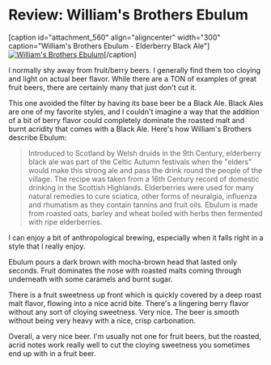 Review: William's Brothers Ebulum
=================================

\[caption id="attachment\_560" align="aligncenter" width="300" caption="William's Brothers Ebulum - Elderberry Black Ale"\][![William's Brothers Ebulum](http://www.yeastboundanddown.com/wp-content/uploads/2010/10/IMG_20101029_183532-300x224.jpg "Ebulum")](http://www.yeastboundanddown.com/wp-content/uploads/2010/10/IMG_20101029_183532.jpg)\[/caption\]

I normally shy away from fruit/berry beers. I generally find them too cloying and light on actual beer flavor. While there are a TON of examples of great fruit beers, there are certainly many that just don't cut it.

This one avoided the filter by having its base beer be a Black Ale. Black Ales are one of my favorite styles, and I couldn't imagine a way that the addition of a bit of berry flavor could completely dominate the roasted malt and burnt acridity that comes with a Black Ale. Here's how William's Brothers describe Ebulum:

> Introduced to Scotland by Welsh druids in the 9th Century, elderberry black ale was part of the Celtic Autumn festivals when the "elders" would make this strong ale and pass the drink round the people of the village. The recipe was taken from a 16th Century record of domestic drinking in the Scottish Highlands. Elderberries were used for many natural remedies to cure sciatica, other forms of neuralgia, influenza and rhumatism as they contain tannins and fruit oils. Ebulum is made from roasted oats, barley and wheat boiled with herbs then fermented with ripe elderberries.

I can enjoy a bit of anthropological brewing, especially when it falls right in a style that I really enjoy.

Ebulum pours a dark brown with mocha-brown head that lasted only seconds. Fruit dominates the nose with roasted malts coming through underneath with some caramels and burnt sugar.

There is a fruit sweetness up front which is quickly covered by a deep roast malt flavor, flowing into a nice acrid bite. There's a lingering berry flavor without any sort of cloying sweetness. Very nice. The beer is smooth without being very heavy with a nice, crisp carbonation.

Overall, a very nice beer. I'm usually not one for fruit beers, but the roasted, acrid notes work really well to cut the cloying sweetness you sometimes end up with in a fruit beer.